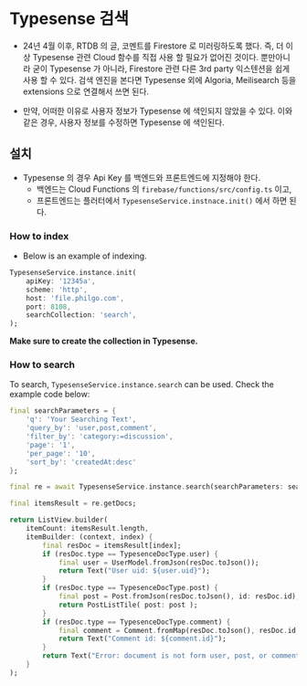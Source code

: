 # Typesense 검색

- 24년 4월 이후, RTDB 의 글, 코멘트를 Firestore 로 미러링하도록 했다.
  즉, 더 이상 Typesense 관련 Cloud 함수를 직접 사용 할 필요가 없어진 것이다.
  뿐만아니라 굳이 Typesense 가 아니라, Firestore 관련 다른 3rd party 익스텐션을 쉽게 사용 할 수 있다. 검색 엔진을 본다면 Typesense 외에 Algoria, Meilisearch 등을 extensions 으로 연결해서 쓰면 된다.

- 만약, 어떠한 이유로 사용자 정보가 Typesense 에 색인되지 않았을 수 있다. 이와 같은 경우, 사용자 정보를 수정하면 Typesense 에 색인된다.

## 설치

- Typesense 의 경우 Api Key 를 백엔드와 프론트엔드에 지정해야 한다.
    - 백엔드는 Cloud Functions 의 `firebase/functions/src/config.ts` 이고,
    - 프론트엔드는 플러터에서 `TypesenseService.instnace.init()` 에서 하면 된다.

### How to index

- Below is an example of indexing.

```dart
TypesenseService.instance.init(
    apiKey: '12345a',
    scheme: 'http',
    host: 'file.philgo.com',
    port: 8108,
    searchCollection: 'search',
);
```

**Make sure to create the collection in Typesense.**

<!-- 
    TODO
    I think we should give instruction on how to create the collection in Typesense.
-->

### How to search

To search, `TypesenseService.instance.search` can be used. Check the example code below:

```dart
final searchParameters = {
    'q': 'Your Searching Text',
    'query_by': 'user,post,comment',
    'filter_by': 'category:=discussion',
    'page': '1',
    'per_page': '10',
    'sort_by': 'createdAt:desc'
};

final re = await TypesenseService.instance.search(searchParameters: searchParameters);

final itemsResult = re.getDocs;

return ListView.builder(
    itemCount: itemsResult.length,
    itemBuilder: (context, index) {
        final resDoc = itemsResult[index];
        if (resDoc.type == TypesenceDocType.user) {
            final user = UserModel.fromJson(resDoc.toJson());
            return Text("User uid: ${user.uid}");
        }
        if (resDoc.type == TypesenceDocType.post) {
            final post = Post.fromJson(resDoc.toJson(), id: resDoc.id);
            return PostListTile( post: post );
        }
        if (resDoc.type == TypesenceDocType.comment) {
            final comment = Comment.fromMap(resDoc.toJson(), resDoc.id, category: resDoc.category ?? '', postId: resDoc.postId ?? '');
            return Text("Comment id: ${comment.id}");
        }
        return Text("Error: document is not form user, post, or comment");
    }
);    
```
